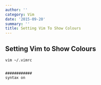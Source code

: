 ```yaml
---
author: ''
category: Vim
date: '2015-09-20'
summary: ''
title: Setting Vim To Show Colours
---
```

## Setting Vim to Show Colours

```
vim ~/.vimrc


############
syntax on
```
